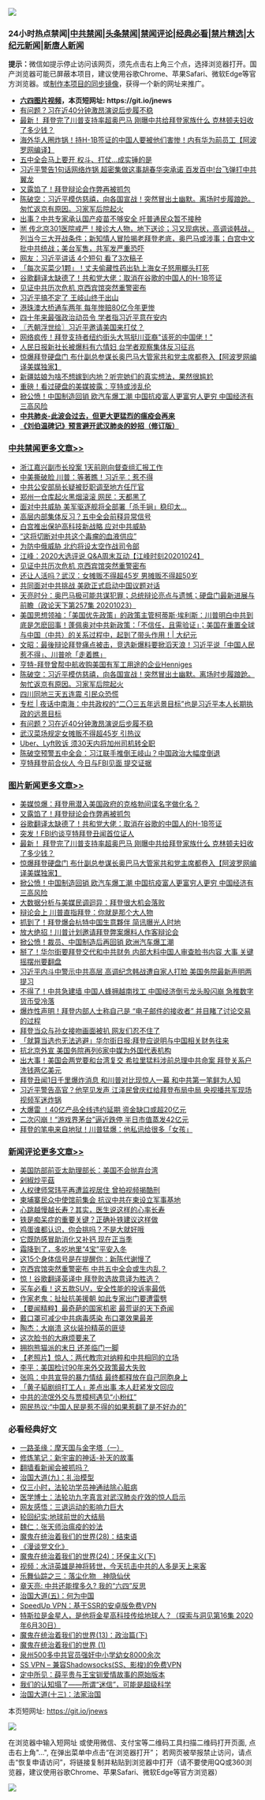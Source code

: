 ![](https://raw.githubusercontent.com/fqnews/bnews/master/64photo/fqnews-qr.jpg)

<div id="tt">
<h3>24小时热点禁闻|<a href="#%E4%B8%AD%E5%85%B1%E7%A6%81%E9%97%BB%E6%9B%B4%E5%A4%9A%E6%96%87%E7%AB%A0">中共禁闻</a>|<a href="#%E5%9B%BE%E7%89%87%E6%96%B0%E9%97%BB%E6%9B%B4%E5%A4%9A%E6%96%87%E7%AB%A0">头条禁闻</a>|<a href="#%E6%96%B0%E9%97%BB%E8%AF%84%E8%AE%BA%E6%9B%B4%E5%A4%9A%E6%96%87%E7%AB%A0">禁闻评论|<a href="#%E5%BF%85%E7%9C%8B%E7%BB%8F%E5%85%B8%E5%A5%BD%E6%96%87">经典必看|<a href="/video.md#%E7%A6%81%E7%89%87%E7%B2%BE%E9%80%89">禁片精选</a>|<a href="https://github.com/fqnews/djy/blob/master/gb/nf1351518.md#1">大纪元新闻</a>|<a href="https://github.com/fqnews/ntdtv/blob/master/gb/prog204.md#1">新唐人新闻</a></h3>
<div><b>提示：</b>微信如提示停止访问该网页，须先点击右上角三个点，选择浏览器打开。国产浏览器可能已屏蔽本项目，建议使用谷歌Chrome、苹果Safari、微软Edge等官方浏览器。或<a href="https://github.com/fqnews/bnews/blob/master/%E5%88%B6%E4%BD%9Cgit%E7%A6%81%E9%97%BB%E9%95%9C%E5%83%8F.md">制作本项目的同步镜像</a>，获得一个新的网址来推广。</div>
<ul>
<li><b><a href="http://d1.bdrive.tk/64.mp4" target="_blank">六四图片视频</a>，本页短网址: https://git.io/jnews</b></li>
<li><a href="/cbnews/20201024/1419241.md">有问题？习在近40分钟激昂演说后步履不稳</a></li>
<li><a href="/topimagenews/20201024/1419175.md">最新！ 拜登完了川普支持率超奥巴马 刚曝中共给拜登家族什么 克林顿夫妇收了多少钱？</a></li>
<li><a href="/cnnews/20201023/1419108.md">海外华人圈炸锅！持H-1B签证的中国人要被他们害惨！内有华为前员工【阿波罗网编译】</a></li>
<li><a href="/cnnews/20201024/1419232.md">五中全会马上要开 权斗、打仗…成实锤的是</a></li>
<li><a href="/cnnews/20201023/1419151.md">习近平警告1句话网络炸锅 超密集做这事胡春华突承诺 百发百中!台飞弹打中共翼龙</a></li>
<li><a href="/topimagenews/20201024/1419418.md">又露馅了！拜登辩论会作弊再被抓包</a></li>
<li><a href="/cbnews/20201024/1419272.md">陈破空：习近平模仿慈禧，向各国宣战！突然冒出土幽默。离场时步履踉跄。匆忙返京有原因。习家军后院起火</a></li>
<li><a href="/cnnews/20201024/1419230.md">出事？中共专家承认国产疫苗不够安全 吁普通民众暂不接种</a></li>
<li><a href="/bannedvideo/20201024/1419463.md">🈲 传北京301医院戒严！接诊大人物，地下送诊；习又现病状，高调谈韩战，列当今三大开战条件；新知情人冒险揭老拜登老底，奥巴马或涉事；白宫中文批中共统战；美台军售，共军发严重恐吓</a></li>
<li><a href="/cnnews/20201024/1419231.md">网友：习近平讲话 4个短句 看了3次稿子</a></li>
<li><a href="/baitai/20201023/1419064.md">「每次买菜少1颗」！丈夫偷藏性药出轨上海女子怒用榔头打死</a></li>
<li><a href="/topimagenews/20201024/1419395.md">谷歌翻译太缺德了！共和党大佬：取消在谷歌的中国人的H-1B签证</a></li>
<li><a href="/cbnews/20201024/1419465.md">见证中共历次危机 京西宾馆突然重警密布</a></li>
<li><a href="/cnnews/20201024/1419505.md">习近平搞不定了 王岐山终于出山</a></li>
<li><a href="/cnnews/hknews/20201024/1419227.md">港珠澳大桥通车两年 每年惨赔80亿今年更惨</a></li>
<li><a href="/headline/20201023/1419007.md">四十年来最强政治动员令 学者指习近平意在安内</a></li>
<li><a href="/ssgc/20201024/1419260.md">〖兲朝浮世绘〗习近平邀请美国来打仗？</a></li>
<li><a href="/cnnews/20201024/1419374.md">网络疯传！拜登支持者纽约街头大骂挺川亚裔"该死的中国佬！"</a></li>
<li><a href="/headline/20201023/1419079.md">人民日报新社长被爆料有六情妇 台学者观察集体反习征兆</a></li>
<li><a href="/topimagenews/20201024/1419161.md">惊爆拜登硬盘门 布什副总参谋长奥巴马大管家共和党主席都卷入【阿波罗网编译美媒独家】</a></li>
<li><a href="/funmedia/20201024/1419402.md">新疆姑娘为啥不想嫁到内地？听完她们的真实想法，果然很尴尬</a></li>
<li><a href="/comments/20201024/1419236.md">重磅！看过硬盘的美媒披露：亨特或涉乱伦</a></li>
<li><a href="/topimagenews/20201023/1419001.md">掀公愤！中国制造回销 欧汽车爆工潮 中国抗疫富人更富穷人更穷 中国经济有三高风险</a></li>
<li><b><a href="/comments/20200211/1275071.md" target="_blank">中共肺炎-此波会过去，但更大更猛烈的瘟疫会再来</a></b></li>
<li><b><a href="/comments/20200207/1272816.md" target="_blank">《刘伯温碑记》预言避开武汉肺炎的妙招（修订版）</a></b></li>
</ul>
</div>

<div class="catlist">
<h3><a href="/cbnews/" target="_blank">中共禁闻</a><span><a href="/cbnews/" target="_blank" rel="nofollow">更多文章>></a></span></h3>
<ul>
<li><a href="/cbnews/20201024/1419569.md" target="_blank">浙江嘉兴副市长投案 1天前刚向督查组汇报工作</a></li>
<li><a href="/cbnews/20201024/1419568.md" target="_blank">中美撕破脸 川普：等著瞧！习近平：惹不得</a></li>
<li><a href="/cbnews/20201024/1419556.md" target="_blank">中共公安部局长疑被贬职调至地方任厅官</a></li>
<li><a href="/cbnews/20201024/1419555.md" target="_blank">郑州一仓库起火黑烟滚滚 网民：天都黑了</a></li>
<li><a href="/cbnews/20201024/1419548.md" target="_blank">面对中共威胁 美军驱逐舰将全部署「杀手锏」稳印太…</a></li>
<li><a href="/cbnews/20201024/1419528.md" target="_blank">高层内部集体反习？五中全会前释异常信号</a></li>
<li><a href="/cbnews/20201024/1419509.md" target="_blank">白宫推出保护高科技新战略 应对中共威胁</a></li>
<li><a href="/cbnews/20201024/1419500.md" target="_blank">&#8220;这将切断对中共这个毒瘤的血液供应”</a></li>
<li><a href="/cbnews/20201024/1419488.md" target="_blank">为防中俄威胁 北约将设太空作战司令部</a></li>
<li><a href="/cbnews/20201024/1419486.md" target="_blank">江峰：2020大选评说 Q&amp;A周末互动【江峰时刻20201024】</a></li>
<li><a href="/cbnews/20201024/1419465.md" target="_blank">见证中共历次危机 京西宾馆突然重警密布</a></li>
<li><a href="/cbnews/20201024/1419419.md" target="_blank">还让人活吗？武汉：女摊贩不得超45岁 男摊贩不得超50岁</a></li>
<li><a href="/cbnews/20201024/1419396.md" target="_blank">共同面对中共挑战 美欧正式启动中国议题对话</a></li>
<li><a href="/cbnews/20201024/1419325.md" target="_blank">天亮时分：奥巴马极可能共谋犯罪；总统辩论亮点与遗憾；硬盘门最新进展与前瞻（政论天下第257集 20201023）</a></li>
<li><a href="/cbnews/20201024/1419324.md" target="_blank">美国思想领袖：「美国优先政策」的政策主管柯蒂斯·埃利斯：川普明白中共到底是怎麽回事！蓬佩奥对中共新政策：「不信任，且需验证」；美国在重置全球与中国（中共）的关系过程中，起到了带头作用！| 大纪元</a></li>
<li><a href="/cbnews/20201024/1419309.md" target="_blank">文昭：最後辩论拜登痛点被击，竞选新爆料要掀滔天浪！习近平说「中国人民惹不得」、川普呛「走着瞧」</a></li>
<li><a href="/cbnews/20201024/1419295.md" target="_blank">亨特-拜登曾帮中航收购美国有军工用途的企业Henniges</a></li>
<li><a href="/cbnews/20201024/1419272.md" target="_blank">陈破空：习近平模仿慈禧，向各国宣战！突然冒出土幽默。离场时步履踉跄。匆忙返京有原因。习家军后院起火</a></li>
<li><a href="/cbnews/20201024/1419264.md" target="_blank">四川同地三天五连震 引民众恐慌</a></li>
<li><a href="/cbnews/20201024/1419243.md" target="_blank">专栏 | 夜话中南海：中共政权的“二〇三五年远景目标”也是习近平本人长期执政的远景目标</a></li>
<li><a href="/cbnews/20201024/1419241.md" target="_blank">有问题？习在近40分钟激昂演说后步履不稳</a></li>
<li><a href="/cbnews/20201024/1419240.md" target="_blank">武汉菜场规定女摊贩不得超45岁 引热议</a></li>
<li><a href="/cbnews/20201024/1419239.md" target="_blank">Uber、Lyft败诉 须30天内将加州司机转全职</a></li>
<li><a href="/cbnews/20201024/1419187.md" target="_blank">陈破空预警五中全会：习江联手推倒王岐山？中国政治大幅度倒退</a></li>
<li><a href="/cbnews/20201024/1419183.md" target="_blank">亨特拜登前合伙人 今日与FBI见面 提交证据</a></li>

</ul>
</div>
<div class="catlist">
<h3><a href="/topimagenews/" target="_blank">图片新闻</a><span><a href="/topimagenews/" target="_blank" rel="nofollow">更多文章>></a></span></h3>
<ul>
<li><a href="/topimagenews/20201024/1419448.md" target="_blank">美媒惊爆：拜登用潜入美国政府的克格勃间谍名字做化名？</a></li>
<li><a href="/topimagenews/20201024/1419418.md" target="_blank">又露馅了！拜登辩论会作弊再被抓包</a></li>
<li><a href="/topimagenews/20201024/1419395.md" target="_blank">谷歌翻译太缺德了！共和党大佬：取消在谷歌的中国人的H-1B签证</a></li>
<li><a href="/topimagenews/20201024/1419394.md" target="_blank">突发！FBI约谈亨特拜登丑闻首位证人</a></li>
<li><a href="/topimagenews/20201024/1419175.md" target="_blank">最新！ 拜登完了川普支持率超奥巴马 刚曝中共给拜登家族什么 克林顿夫妇收了多少钱？</a></li>
<li><a href="/topimagenews/20201024/1419161.md" target="_blank">惊爆拜登硬盘门 布什副总参谋长奥巴马大管家共和党主席都卷入【阿波罗网编译美媒独家】</a></li>
<li><a href="/topimagenews/20201023/1419001.md" target="_blank">掀公愤！中国制造回销 欧汽车爆工潮 中国抗疫富人更富穷人更穷 中国经济有三高风险</a></li>
<li><a href="/topimagenews/20201023/1418941.md" target="_blank">大数据分析与美媒民调迴异：拜登很大机会落败</a></li>
<li><a href="/topimagenews/20201023/1418912.md" target="_blank">辩论会上 川普直指拜登：你就是那个大人物</a></li>
<li><a href="/topimagenews/20201023/1418753.md" target="_blank">抓到了！拜登爆会杭特中国生意夥伴 简讯曝光人时地</a></li>
<li><a href="/topimagenews/20201023/1418752.md" target="_blank">放大绝招！川普计划邀请拜登弊案爆料人作客辩论会</a></li>
<li><a href="/topimagenews/20201023/1418689.md" target="_blank">掀公愤！裁员、中国制造后再回销 欧洲汽车爆工潮</a></li>
<li><a href="/topimagenews/20201023/1418574.md" target="_blank">掰了！华尔街要拜登交代和中共财务 内部大料中国人审查脸书内容 大事 关键摇摆州要翻盘</a></li>
<li><a href="/topimagenews/20201022/1418484.md" target="_blank">习近平内斗中警示中共高层 高调纪念韩战遭自家人打脸 美国务院最新声明两提习</a></li>
<li><a href="/topimagenews/20201022/1418398.md" target="_blank">不得了！中共急建墙 中国人蜂拥越南找工 中国经济倒亏龙头股闪崩 急推数字货币受冷落</a></li>
<li><a href="/topimagenews/20201022/1418321.md" target="_blank">爆炸性声明！拜登内部人士称自己是 &#8220;电子邮件的接收者&#8221; 并目睹了讨论交易的过程</a></li>
<li><a href="/topimagenews/20201022/1418313.md" target="_blank">拜登当众与孙女接吻画面被扒 网友们忍不住了</a></li>
<li><a href="/topimagenews/20201022/1418136.md" target="_blank">「就算当选也无法逃避」华尔街日报:拜登应说明与中国相关财务往来</a></li>
<li><a href="/topimagenews/20201022/1418011.md" target="_blank">抗北京外宣 美国务院再列6家中媒为外国代表机构</a></li>
<li><a href="/topimagenews/20201022/1417976.md" target="_blank">出大事！美国会两党要和台湾复交 希拉里猛料涉前总理中共命案 拜登关系户洗钱两亿美元</a></li>
<li><a href="/topimagenews/20201022/1417975.md" target="_blank">拜登丑闻1日千里爆炸消息 和川普对比现惊人一幕 和中共第一笔鲜为人知</a></li>
<li><a href="/topimagenews/20201021/1417880.md" target="_blank">习近平警告高官？他罕见发声 江泽民曾庆红给拜登布局中局 央视播共军现场视频军迷炸锅</a></li>
<li><a href="/topimagenews/20201021/1417712.md" target="_blank">大爆雷 ！40亿产品全线违约延期 资金缺口或超20亿元</a></li>
<li><a href="/topimagenews/20201021/1417699.md" target="_blank">二次闪崩！“游戏界茅台”逼近跌停 半日市值蒸发42亿元</a></li>
<li><a href="/topimagenews/20201021/1417698.md" target="_blank">拜登的笔电来自地狱！川普猛爆：他私讯给很多「女孩」</a></li>

</ul>
</div>
<div class="catlist">
<h3><a href="/comments/" target="_blank">新闻评论</a><span><a href="/comments/" target="_blank" rel="nofollow">更多文章>></a></span></h3>
<ul>
<li><a href="/comments/20201024/1419550.md" target="_blank">美国防部前亚太助理部长：美国不会抛弃台湾</a></li>
<li><a href="/comments/20201024/1419530.md" target="_blank">剁椒炒平菇</a></li>
<li><a href="/comments/20201024/1419520.md" target="_blank">人权律师常玮平再遭监视居住 曾拍视频揭酷刑</a></li>
<li><a href="/comments/20201024/1419519.md" target="_blank">柬埔寨民众中使馆前集会 抗议中共在柬设立军事基地</a></li>
<li><a href="/comments/20201024/1419497.md" target="_blank">心跳越慢越长寿？其实，医生说这样的心率长寿</a></li>
<li><a href="/comments/20201024/1419496.md" target="_blank">铁是痴呆症的重要关键？正确补铁建议这样做</a></li>
<li><a href="/comments/20201024/1419495.md" target="_blank">鸡蛋谁都认识，你会挑吗？不是大就好哦</a></li>
<li><a href="/comments/20201024/1419494.md" target="_blank">它既防感冒助消化又补钙 现在正当季</a></li>
<li><a href="/comments/20201024/1419493.md" target="_blank">霜降到了，多吃地里“4宝”平安入冬</a></li>
<li><a href="/comments/20201024/1419492.md" target="_blank">这15个身体信号是在提醒你：新陈代谢慢了</a></li>
<li><a href="/comments/20201024/1419485.md" target="_blank">京西宾馆突然重警密布 中共五中全会或生内乱？</a></li>
<li><a href="/comments/20201024/1419467.md" target="_blank">惊！谷歌翻译英译中 拜登败选故意译为胜选？</a></li>
<li><a href="/comments/20201024/1419457.md" target="_blank">买车必看！这五款SUV，安全性能的投诉率最低</a></li>
<li><a href="/comments/20201024/1419453.md" target="_blank">作家老鬼：扯扯抗美援朝 如此专家出门要遭雷劈</a></li>
<li><a href="/comments/20201024/1419452.md" target="_blank">【要闻精粹】最奇葩的国家机密 最荒诞的天下奇闻</a></li>
<li><a href="/comments/20201024/1419427.md" target="_blank">戴口罩可减少中共病毒感染 布口罩效果最差</a></li>
<li><a href="/comments/20201024/1419426.md" target="_blank">陶杰：大崩溃 这伙装扮精英的匪徒</a></li>
<li><a href="/comments/20201024/1419425.md" target="_blank">这次脸书的大麻烦要来了</a></li>
<li><a href="/comments/20201024/1419424.md" target="_blank">拥抱熊猫派的末日 还差临门一脚</a></li>
<li><a href="/comments/20201024/1419410.md" target="_blank">【老照片】惊人：两代教宗对纳粹和中共相同的立场</a></li>
<li><a href="/comments/20201024/1419409.md" target="_blank">李平：美国检讨90年来外交政策最大失败</a></li>
<li><a href="/comments/20201024/1419408.md" target="_blank">张鸣：中共宣导的暴力情结 最终都释放在自己同胞身上</a></li>
<li><a href="/comments/20201024/1419381.md" target="_blank">「黄子韬剧组打工人」差点出事 本人赶紧发文回应</a></li>
<li><a href="/comments/20201024/1419371.md" target="_blank">中共的流氓外交与贾樟柯遇见“小粉红”</a></li>
<li><a href="/comments/20201024/1419370.md" target="_blank">网民热议:“中国人民是惹不得的如果惹翻了是不好办的”</a></li>

</ul>
</div>

<div class="catlist">
<h3>必看经典好文</h3>
<ul>
<li><a href="/tculture/20160806/568214.md" target="_blank">一路圣缘：摩天国与金字塔（一）</a></li>
<li><a href="/comments/20190418/1115565.md" target="_blank">修炼笔记：新宇宙的神话-补天的故事</a></li>
<li><a href="/fanqiang/20200616/1345793.md" target="_blank">翻墙看新闻会被抓吗？</a></li>
<li><a href="/cbnews/20180315/914943.md" target="_blank">治国大道(九)：礼治模型</a></li>
<li><a href="/health/20170626/780270.md" target="_blank">仅三小时，法轮功学员神通祛除心脏病</a></li>
<li><a href="/comments/20200820/1382989.md" target="_blank">医学博士：法轮功九字真言对武汉肺炎疗效的惊人启示</a></li>
<li><a href="/cbnews/20200126/1265515.md" target="_blank">网友感悟：三退运动的影响力巨大</a></li>
<li><a href="/comments/20200920/582873.md" target="_blank">轮回纪实:地球前世的大结局</a></li>
<li><a href="/comments/20200224/1282494.md" target="_blank">魏仁：张天师治瘟疫的妙法</a></li>
<li><a href="/comments/20181228/1054609.md" target="_blank">魔鬼在统治着我们的世界(28)：结束语</a></li>
<li><a href="/comments/20200521/783167.md" target="_blank">《漫谈党文化》</a></li>
<li><a href="/cbnews/20180907/994846.md" target="_blank">魔鬼在统治着我们的世界(24)：环保主义(下)</a></li>
<li><a href="/comments/20200623/1273653.md" target="_blank">视频：水浒英雄是神将转世，今天抗击中共的人多是天上来客</a></li>
<li><a href="/tculture/20190101/1056889.md" target="_blank">乐舞仙踪之三：落尘化物　神隐仙伏</a></li>
<li><a href="/comments/20200607/1341003.md" target="_blank">章天亮: 中共还能撑多久? 我的“六四”反思</a></li>
<li><a href="/cbnews/20180311/913065.md" target="_blank">治国大道(五)：何为中国</a></li>
<li><a href="/cbnews/20191226/1241739.md" target="_blank">SpeedUp VPN：基于SSR的安卓版免费VPN</a></li>
<li><a href="/comments/20200712/1359460.md" target="_blank">特斯拉是金星人，是他将金星高科技传给地球人？（探索与洞见第16集 2020年6月30日）</a></li>
<li><a href="/topimagenews/20180602/951960.md" target="_blank">魔鬼在统治着我们的世界(13)：政治篇(下)</a></li>
<li><a href="/topimagenews/20180519/944624.md" target="_blank">魔鬼在统治着我们的世界 (1)</a></li>
<li><a href="/comments/20200704/783272.md" target="_blank">泉州500多中共官员强奸中小学幼女8000余次</a></li>
<li><a href="/comments/20191231/1250654.md" target="_blank">SS VPN &#8211; 兼容Shadowsocks(SS、影梭)的免费VPN</a></li>
<li><a href="/comments/20200616/1345658.md" target="_blank">定中所见：薛平贵与王宝钏爱情故事的原始版本</a></li>
<li><a href="/sohnews/20161029/607205.md" target="_blank">我们的认知塌了——所谓“迷信”，可能是超级科学</a></li>
<li><a href="/cbnews/20180319/916654.md" target="_blank">治国大道(十三)：法家治国</a></li>

</ul>
</div>

本页短网址: https://git.io/jnews

![](https://raw.githubusercontent.com/fqnews/bnews/master/64photo/fqnews-qr.jpg)

在浏览器中输入短网址 或使用微信、支付宝等二维码工具扫描二维码打开页面, 点击右上角"...", 在弹出菜单中点击“在浏览器打开”； 若网页被举报禁止访问，请点击“恢复申请访问”，将链接复制并粘贴到浏览器中打开（请不要使用QQ或360浏览器，建议使用谷歌Chrome、苹果Safari、微软Edge等官方浏览器）

![](https://raw.githubusercontent.com/fqnews/bnews/master/64photo/wx.jpg)